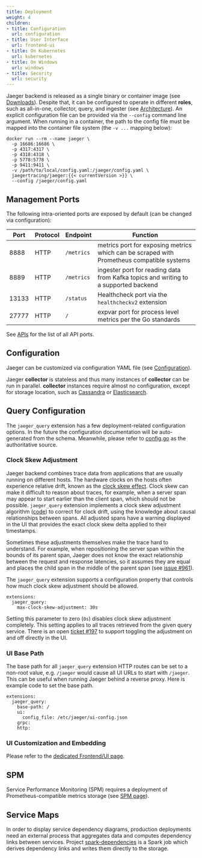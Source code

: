```yaml
---
title: Deployment
weight: 4
children:
- title: Configuration
  url: configuration
- title: User Interface
  url: frontend-ui
- title: On Kubernetes
  url: kubernetes
- title: On Windows
  url: windows
- title: Security
  url: security
---
```


Jaeger backend is released as a single binary or container image (see [Downloads](../../../download/)). Despite that, it can be configured to operate in different **roles**, such as all-in-one, collector, query, and ingester (see [Architecture](../architecture/)). An explicit configuration file can be provided via the `--config` command line argument. When running in a container, the path to the config file must be mapped into the container file system (the `-v ...` mapping below):

```
docker run --rm --name jaeger \
  -p 16686:16686 \
  -p 4317:4317 \
  -p 4318:4318 \
  -p 5778:5778 \
  -p 9411:9411 \
  -v /path/to/local/config.yaml:/jaeger/config.yaml \
  jaegertracing/jaeger:{{< currentVersion >}} \
  --config /jaeger/config.yaml
```

## Management Ports

The following intra-oriented ports are exposed by default (can be changed via configuration):

Port  | Protocol | Endpoint   | Function
----- | -------  | ---------- | --------
8888  | HTTP     | `/metrics` | metrics port for exposing metrics which can be scraped with Prometheus compatible systems
8889  | HTTP     | `/metrics` | ingester port for reading data from Kafka topics and writing to a supported backend
13133 | HTTP     | `/status`  | Healthcheck port via the `healthcheckv2` extension
27777 | HTTP     | `/`        | expvar port for process level metrics per the Go standards

See [APIs](../apis/) for the list of all API ports.

## Configuration

Jaeger can be customized via configuration YAML file (see [Configuration](../configuration/)).

Jaeger **collector** is stateless and thus many instances of **collector** can be run in parallel. **collector** instances require almost no configuration, except for storage location, such as [Cassandra](../cassandra/#configuration) or [Elasticsearch](../elasticsearch/#configuration).

## Query Configuration

The `jaeger_query` extension has a few deployment-related configuration options. In the future the configuration documentation will be auto-generated from the schema. Meanwhile, please refer to [config.go](https://github.com/jaegertracing/jaeger/blob/v2.3.0/cmd/jaeger/internal/extension/jaegerquery/config.go#L16) as the authoritative source.

### Clock Skew Adjustment

Jaeger backend combines trace data from applications that are usually running on different hosts. The hardware clocks on the hosts often experience relative drift, known as the [clock skew effect](https://en.wikipedia.org/wiki/Clock_skew). Clock skew can make it difficult to reason about traces, for example, when a server span may appear to start earlier than the client span, which should not be possible. `jaeger_query` extension implements a clock skew adjustment algorithm ([code](https://github.com/jaegertracing/jaeger/blob/master/model/adjuster/clockskew.go)) to correct for clock drift, using the knowledge about causal relationships between spans. All adjusted spans have a warning displayed in the UI that provides the exact clock skew delta applied to their timestamps.

Sometimes these adjustments themselves make the trace hard to understand. For example, when repositioning the server span within the bounds of its parent span, Jaeger does not know the exact relationship between the request and response latencies, so it assumes they are equal and places the child span in the middle of the parent span (see [issue #961](https://github.com/jaegertracing/jaeger/issues/961#issuecomment-453925244)).

The `jaeger_query` extension supports a configuration property that controls how much clock skew adjustment should be allowed.

```
extensions:
  jaeger_query:
    max-clock-skew-adjustment: 30s
```

 Setting this parameter to zero (`0s`) disables clock skew adjustment completely. This setting applies to all traces retrieved from the given query service. There is an open [ticket #197](https://github.com/jaegertracing/jaeger-ui/issues/197) to support toggling the adjustment on and off directly in the UI.

### UI Base Path

The base path for all `jaeger_query` extension HTTP routes can be set to a non-root value, e.g. `/jaeger` would cause all UI URLs to start with `/jaeger`. This can be useful when running Jaeger behind a reverse proxy. Here is example code to set the base path.

```
extensions:
  jaeger_query:
    base-path: /
    ui:
      config_file: /etc/jaeger/ui-config.json
    grpc:
    http:
```

### UI Customization and Embedding

Please refer to the [dedicated Frontend/UI page](../frontend-ui/).

## SPM

Service Performance Monitoring (SPM) requires a deployment of Prometheus-compatible metrics storage (see [SPM page](../spm/)).

## Service Maps

In order to display service dependency diagrams, production deployments need an external process that aggregates data and computes dependency links between services. Project [spark-dependencies](https://github.com/jaegertracing/spark-dependencies) is a Spark job which derives dependency links and writes them directly to the storage.

[zipkin-thrift]: https://github.com/jaegertracing/jaeger-idl/blob/master/thrift/zipkincore.thrift
[jaeger-thrift]: https://github.com/jaegertracing/jaeger-idl/blob/master/thrift/jaeger.thrift
[model.proto]: https://github.com/jaegertracing/jaeger-idl/blob/main/proto/api_v2/model.proto
[thriftrw]: https://www.npmjs.com/package/thriftrw
[storage.proto]: https://github.com/jaegertracing/jaeger/blob/v2.3.0/plugin/storage/grpc/proto/storage.proto
[otlp]: https://github.com/open-telemetry/opentelemetry-proto/blob/main/docs/specification.md
